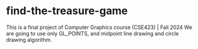 # find-the-treasure-game
This is a final project of Computer Graphics course (CSE423) | Fall 2024
We are going to use only GL_POINTS, and midpoint line drawing and circle drawing algorithm. 
